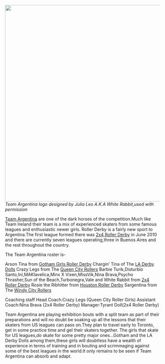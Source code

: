 <html><body><a href="http://www.scottishrollerderbyblog.com/2011/10/blanco.jpg"><img src="http://www.scottishrollerderbyblog.com/2011/10/blanco.jpg" alt="" title="CMYK básico" width="595" height="640" class="aligncenter size-full wp-image-283"></a>
<em>Team Argentina logo designed by Julia Leo A.K.A White Rabbit,used with permission</em>

<a href="https://www.facebook.com/pages/Argentina-All-Stars-Roller-Derby/160128824042346">Team Argentina</a> are one of the dark horses of the competition.Much like Team Ireland their team is a mix of experienced skaters from some famous leagues and enthusiastic newer girls.
Roller Derby is a fairly new sport to Argentina.The first league formed there was <a href="http://es-es.facebook.com/pages/2x4-Roller-Derby/197492306945183">2x4 Roller Derby</a> in June 2010 and there are currently seven leagues operating,three in Buenos Aires and the rest throughout the country.

The Team Argentina roster is-

Arson Tina from <a href="http://www.gothamgirlsrollerderby.com/">Gotham Girls Roller Derby</a>
Chargin’ Tina of The <a href="http://derbydolls.com/la">LA Derby Dolls</a>
Crazy Legs from The <a href="http://www.qcrg.net/">Queen City Rollers</a>
Barbie Turik,Disturbio Santo,Ini,MAKIavelica,Minx X Vixen,MissVik,Nina Brava,Psycho Thrasher,Sun of the Beach,Turbonegra,Vale and White Rabbit from <a href="http://2x4rollerderby.wordpress.com/2x4-roller-derby/">2x4 Roller Derby</a>
Rosie the Ribhitter from <a href="http://www.houstonrollerderby.com/">Houston Roller Derby</a>
Sargentina from The <a href="http://www.windycityrollers.com/">Windy City Rollers</a>

Coaching staff
Head Coach:Crazy Legs (Queen City Roller Girls)
Assistant Coach:Nina Brava (2x4 Roller Derby)
Manager:Tyrant Doll(2x4 Roller Derby)

Team Argentina are playing exhibition bouts with a split team as part of their preparations and will no doubt be soaking up all the lessons that their skaters from US leagues can pass on.They plan to travel early to Toronto, get in some practice time and gel their skaters together.
The girls that skate for US leagues,<em>do</em> skate for some pretty major ones...Gotham and the LA Derby Dolls among them,these girls will doubtless have a wealth of experience in terms of training and in bouting and scrimmaging against some of the best leagues in the world.It only remains to be seen if Team Argentina can absorb and adapt.</body></html>
